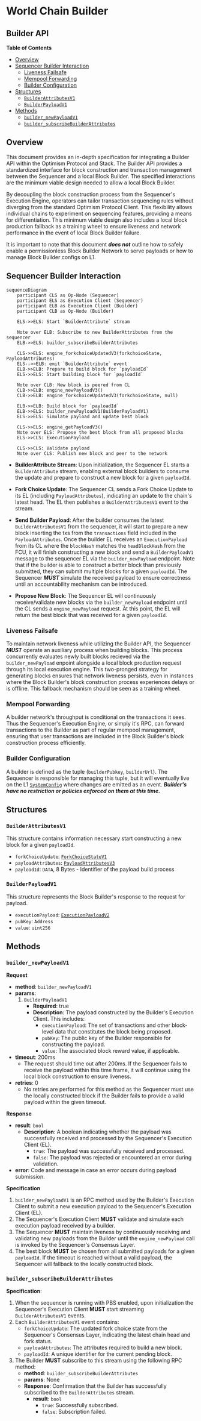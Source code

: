 # World Chain Builder

 
## Builder API
<!-- START doctoc generated TOC please keep comment here to allow auto update -->
<!-- DON'T EDIT THIS SECTION, INSTEAD RE-RUN doctoc TO UPDATE -->
**Table of Contents**

- [Overview](#overview)
- [Sequencer Builder Interaction](#sequencer-builder-interaction)
  - [Liveness Failsafe](#liveness-failsafe)
  - [Mempool Forwarding](#mempool-forwarding)
  - [Builder Configuration](#builder-configuration)
- [Structures](#structures)
  - [`BuilderAttributesV1`](#builderattributesv1)
  - [`BuilderPayloadV1`](#builderpayloadv1)
- [Methods](#methods)
  - [`builder_newPayloadV1`](#builder_newpayloadV1)
  - [`builder_subscribeBuilderAttributes`](#builder_subscribebuilderattributes)

<!-- END doctoc generated TOC please keep comment here to allow auto update -->

## Overview

This document provides an in-depth specification for integrating a Builder API within the Optimism Protocol
and Stack. The Builder API provides a standardized interface for block construction and transaction management
between the Sequencer and a local Block Builder. The specified interactions are the minimum viable design
needed to allow a local Block Builder.

By decoupling the block construction process from the Sequencer's Execution Engine, operators can tailor transaction
sequencing rules without diverging from the standard Optimism Protocol Client. This flexibility allows individual chains
to experiment on sequencing features, providing a means for differentiation. This minimum viable design also includes
a local block production fallback as a training wheel to ensure liveness and network performance in the event of
local Block Builder failure.

It is important to note that this document ***does not*** outline how to safely enable a permissionless
Block Builder Network to serve payloads or how to manage Block Builder configs on L1.

## Sequencer Builder Interaction
```mermaid
sequenceDiagram
    participant CLS as Op-Node (Sequencer)
    participant ELS as Execution Client (Sequencer)
    participant ELB as Execution Client (Builder)
    participant CLB as Op-Node (Builder)

    ELS->>ELS: Start `BuilderAttribute` stream

    Note over ELB: Subscribe to new BuilderAttributes from the sequencer
    ELB->>ELS: builder_subscribeBuilderAttributes

    CLS->>ELS: engine_forkchoiceUpdatedV3(forkchoiceState, PayloadAttributes)
    ELS-->>ELB: emit `BuilderAttribute` event
    ELB->>ELB: Prepare to build block for `payloadId`
    ELS->>ELS: Start building block for `payloadId`

    Note over CLB: New block is peered from CL
    CLB->>ELB: engine_newPayloadV3()
    CLB->>ELB: engine_forkchoiceUpdatedV3(forkchoiceState, null)

    ELB->>ELB: Build block for `payloadId`
    ELB->>ELS: builder_newPayloadV1(BuilderPayloadV1)
    ELS->>ELS: Simulate payload and update best block

    CLS->>ELS: engine_getPayloadV3()
    Note over ELS: Propose the best block from all proposed blocks
    ELS->>CLS: ExecutionPayload

    CLS->>CLS: Validate payload
    Note over CLS: Publish new block and peer to the network
```


- **BuilderAttribute Stream**: Upon initialization, the Sequencer EL starts a `BuilderAttribute` stream, enabling external block builders to consume the update and prepare to construct a new block for a given `payloadId`.

- **Fork Choice Update**: The Sequencer CL sends a Fork Choice Update to its EL (including `PayloadAttributes`), indicating an update to the chain's latest head. The EL then publishes a `BuilderAttributesV1` event to the stream.

- **Send Builder Payload**: After the builder consumes the latest `BuilderAttributesV1` from the sequencer, it will start to prepare a new block inserting the txs from the `transactions` field included in the `PayloadAttributes`. Once the builder EL receives an `ExecutionPayload` from its CL where the `blockHash` matches the `headBlockHash` from the FCU, it will finish constructing a new block and send a `BuilderPayloadV1` message to the sequencer EL via the `builder_newPayload` endpoint. Note that if the builder is able to construct a better block than previously submitted, they can submit multiple blocks for a given `payloadId`. The Sequencer ***MUST*** simulate the received payload to ensure correctness until an accountability mechanism can be introduced.

- **Propose New Block**: The Sequencer EL will continuously receive/validate new blocks via the `builder_newPayload` endpoint until the CL sends a `engine_newPayload` request. At this point, the EL will return the best block that was received for a given `payloadId`.


### Liveness Failsafe

To maintain network liveness while utilizing the Builder API, the Sequencer ***MUST*** operate an auxiliary process when building blocks. This process concurrently evaluates newly built blocks recieved via the `builder_newPayload` enpoint alongside a local block production request through its local execution engine. This two-pronged strategy for generating blocks ensures that network liveness persists, even in instances where the Block Builder's block construction process experiences delays or is offline. This fallback mechanism should be seen as a training wheel.

### Mempool Forwarding

A builder network's throughput is conditional on the transactions it sees. Thus the Sequencer's Execution Engine, or simply it's RPC, can forward transactions to the Builder as part of regular mempool management, ensuring that user transactions are included in the Block Builder's block construction process efficiently.

### Builder Configuration

A builder is defined as the tuple (`builderPubkey`, `builderUrl`). The Sequencer is responsible for managing this tuple, but it will eventually live on the L1 [`SystemConfig`](https://github.com/ethereum-optimism/specs/blob/main/specs/protocol/system-config.md)
where changes are emitted as an event. ***Builder's have no restriction or policies enforced on them at this time.***

## Structures

### `BuilderAttributesV1`
This structure contains information necessary start constructing a new block for a given `payloadId`.

- `forkChoiceUpdate`: [`ForkChoiceStateV1`](https://specs.optimism.io/protocol/exec-engine.html#engine_forkchoiceupdatedv3)
- `payloadAttributes`: [`PayloadAttributesV3`](https://specs.optimism.io/protocol/exec-engine.html#extended-payloadattributesv3)
- `payloadId`: `DATA`, 8 Bytes - Identifier of the payload build process

### `BuilderPayloadV1`

This structure represents the Block Builder's response to the request for payload.

- `executionPayload`: [`ExecutionPayloadV2`](https://github.com/ethereum/execution-apis/blob/main/src/engine/shanghai.md#executionpayloadv2)
- `pubKey`: `Address`
- `value`: `uint256` 


## Methods

### `builder_newPayloadV1`

**Request**

- **method**: `builder_newPayloadV1`
- **params**:
    1. `BuilderPayloadV1`
        - **Required**: true
        - **Description**: The payload constructed by the Builder's Execution Client. This includes:
          - `executionPayload`: The set of transactions and other block-level data that constitutes the block being proposed.
          - `pubKey`: The public key of the Builder responsible for constructing the payload.
          - `value`: The associated block reward value, if applicable.
- **timeout**: 200ms
    - The request should time out after 200ms. If the Sequencer fails to receive the payload within this time frame, it will continue using the local block construction to ensure liveness.
- **retries**: 0
    - No retries are performed for this method as the Sequencer must use the locally constructed block if the Builder fails to provide a valid payload within the given timeout.

**Response**

- **result**: `bool`
    - **Description**: A boolean indicating whether the payload was successfully received and processed by the Sequencer's Execution Client (EL).
        - `true`: The payload was successfully received and processed.
        - `false`: The payload was rejected or encountered an error during validation.
- **error**: Code and message in case an error occurs during payload submission.

**Specification**

1. `builder_newPayloadV1` is an RPC method used by the Builder's Execution Client to submit a new execution payload to the Sequencer's Execution Client (EL). 
2. The Sequencer's Execution Client **MUST** validate and simulate each execution payload received by a builder.
3. The Sequencer **MUST** maintain liveness by continuously receiving and validating new payloads from the Builder until the `engine_newPayload` call is invoked by the Sequencer's Consensus Layer.
4. The best block **MUST** be chosen from all submitted payloads for a given `payloadId`. If the timeout is reached without a valid payload, the Sequencer will fallback to the locally constructed block.


### `builder_subscribeBuilderAttributes`

**Specification**:

1. When the sequencer is running with PBS enabled, upon initialization the Sequencer's Execution Client **MUST** start streaming `BuilderAttributesV1` events.
2. Each `BuilderAttributesV1` event contains:
   - `forkChoiceUpdate`: The updated fork choice state from the Sequencer's Consensus Layer, indicating the latest chain head and fork status.
   - `payloadAttributes`: The attributes required to build a new block.
   - `payloadId`: A unique identifier for the current pending block.
3. The Builder **MUST** subscribe to this stream using the following RPC method:
    - **method**: `builder_subscribeBuilderAttributes`
    - **params**: None
    - **Response**: Confirmation that the Builder has successfully subscribed to the `BuilderAttributes` stream.
        - **result**: `bool`
            - `true`: Successfully subscribed.
            - `false`: Subscription failed.
